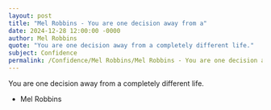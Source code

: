 ```yaml
---
layout: post
title: "Mel Robbins - You are one decision away from a"
date: 2024-12-28 12:00:00 -0000
author: Mel Robbins
quote: "You are one decision away from a completely different life."
subject: Confidence
permalink: /Confidence/Mel Robbins/Mel Robbins - You are one decision away from a
---
```


You are one decision away from a completely different life.

- Mel Robbins
